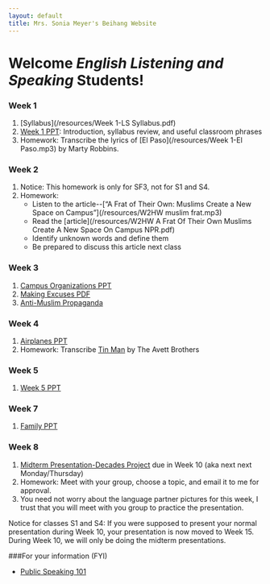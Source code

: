 ```yaml
---
layout: default
title: Mrs. Sonia Meyer's Beihang Website
---
```


# Welcome *English Listening and Speaking* Students!


### Week 1

1. [Syllabus](/resources/Week 1-LS Syllabus.pdf)
3. [Week 1 PPT](/resources/Week1-Spring14LS_Introduction-Syllabus.ppt): Introduction, syllabus review, and useful classroom phrases
4. Homework: Transcribe the lyrics of [El Paso](/resources/Week 1-El Paso.mp3) by Marty Robbins.

### Week 2

1. Notice: This homework is only for SF3, not for S1 and S4. 
3. Homework:
   - Listen to the article--[“A Frat of Their Own: Muslims Create a New Space on Campus”](/resources/W2HW muslim frat.mp3)
   - Read the [article](/resources/W2HW A Frat Of Their Own Muslims Create A New Space On Campus NPR.pdf)
   - Identify unknown words and define them   - Be prepared to discuss this article next class

### Week 31. [Campus Organizations PPT](https://www.dropbox.com/s/o1p5hdqwmqcwi36/W3LS%20campus%20orgnaizations.ppt)
2. [Making Excuses PDF](https://www.dropbox.com/s/7nwluhgrq0g1uk5/W3LS%20Making%20excuses.pdf)
3. [Anti-Muslim Propaganda](https://www.dropbox.com/s/e1930i1cr8cmjxh/W3LS%20Muslim%20propaganda.ppt)

### Week 4
1. [Airplanes PPT](https://www.dropbox.com/s/qtg2xvj99be5soq/W4LS%20Airplanes.ppt)
2. Homework: Transcribe [Tin Man](https://www.dropbox.com/s/ooup0fp3lkx24kr/W4LS%20Tin%20Man.mp3) by The Avett Brothers

### Week 5
1. [Week 5 PPT](https://www.dropbox.com/s/bh7nf1vy10ueody/W5LS.ppt)

### Week 7
1. [Family PPT](https://www.dropbox.com/s/23j4xp1ew0e98ep/Week%207%20Family.ppt)

### Week 8
1. [Midterm Presentation-Decades Project](https://www.dropbox.com/s/gv431lyy5wc7wgz/Midterm-Decades%20Project.pdf) due in Week 10 (aka next next Monday/Thursday)
2. Homework: Meet with your group, choose a topic, and email it to me for approval.
3. You need not worry about the language partner pictures for this week, I trust that you will meet with you group to practice the presentation. 

Notice for classes S1 and S4: If you were supposed to present your normal presentation during Week 10, your presentation is now moved to Week 15. During Week 10, we will only be doing the midterm presentations.






###For your information (FYI)
* [Public Speaking 101](https://www.dropbox.com/s/6oukismatahj3ir/Public%20Speaking%20101.zip)
